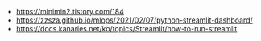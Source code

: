 - https://minimin2.tistory.com/184
- https://zzsza.github.io/mlops/2021/02/07/python-streamlit-dashboard/
- https://docs.kanaries.net/ko/topics/Streamlit/how-to-run-streamlit


